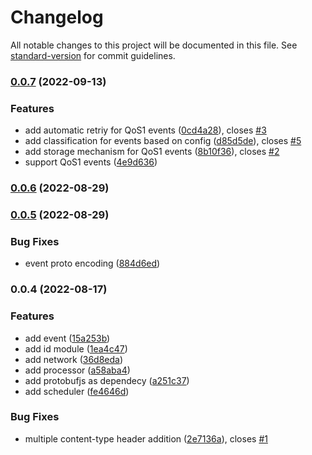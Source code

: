 # Changelog

All notable changes to this project will be documented in this file. See [standard-version](https://github.com/conventional-changelog/standard-version) for commit guidelines.

### [0.0.7](https://github.com/gojekfarm/clickstream-web/compare/v0.0.6...v0.0.7) (2022-09-13)

### Features

- add automatic retriy for QoS1 events ([0cd4a28](https://github.com/gojekfarm/clickstream-web/commit/0cd4a28698ba6ac8f49d5bf7ad5fa7292421c2a0)), closes [#3](https://github.com/gojekfarm/clickstream-web/issues/3)
- add classification for events based on config ([d85d5de](https://github.com/gojekfarm/clickstream-web/commit/d85d5de4faf269ca83f05c97440b0ea7b5b9bbd0)), closes [#5](https://github.com/gojekfarm/clickstream-web/issues/5)
- add storage mechanism for QoS1 events ([8b10f36](https://github.com/gojekfarm/clickstream-web/commit/8b10f36e280c28aec5a84573003857dcb03af83f)), closes [#2](https://github.com/gojekfarm/clickstream-web/issues/2)
- support QoS1 events ([4e9d636](https://github.com/gojekfarm/clickstream-web/commit/4e9d636ddff5b33e34cc22869f83afd89e29cc26))

### [0.0.6](https://github.com/gojekfarm/clickstream-web/compare/v0.0.5...v0.0.6) (2022-08-29)

### [0.0.5](https://github.com/gojekfarm/clickstream-web/compare/v0.0.4...v0.0.5) (2022-08-29)

### Bug Fixes

- event proto encoding ([884d6ed](https://github.com/gojekfarm/clickstream-web/commit/884d6ed41b02dce24f2dadbb50bf99d3b3464afd))

### 0.0.4 (2022-08-17)

### Features

- add event ([15a253b](https://github.com/gojekfarm/clickstream-web/commit/15a253bd6d84e4e7362dbb32f1e9febd5c1af1c9))
- add id module ([1ea4c47](https://github.com/gojekfarm/clickstream-web/commit/1ea4c47efd440dfe587dfe13f8bc8e8279d4e2aa))
- add network ([36d8eda](https://github.com/gojekfarm/clickstream-web/commit/36d8eda585cafa427ca7a411cd72f8e3fac1bffc))
- add processor ([a58aba4](https://github.com/gojekfarm/clickstream-web/commit/a58aba4e903730503208f66a32fc1599539df580))
- add protobufjs as dependecy ([a251c37](https://github.com/gojekfarm/clickstream-web/commit/a251c3781822ad8c95dfcded584c288b33c69701))
- add scheduler ([fe4646d](https://github.com/gojekfarm/clickstream-web/commit/fe4646d03c73192ad7123ad3544975cfab918679))

### Bug Fixes

- multiple content-type header addition ([2e7136a](https://github.com/gojekfarm/clickstream-web/commit/2e7136aa82bb69eb2f21d5f058ddd85966130cb8)), closes [#1](https://github.com/gojekfarm/clickstream-web/issues/1)
